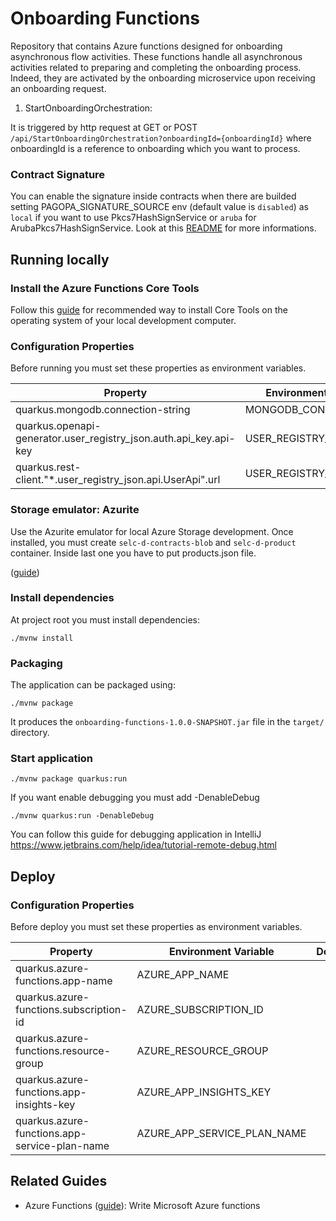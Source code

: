 # Onboarding Functions

Repository that contains Azure functions designed for onboarding asynchronous flow activities.
These functions handle all asynchronous activities related to preparing and completing the onboarding process. Indeed, they are activated by the onboarding microservice upon receiving an onboarding request.

1. StartOnboardingOrchestration:

It is triggered by http request at GET or POST `/api/StartOnboardingOrchestration?onboardingId={onboardingId}` where onboardingId is a reference to onboarding which you want to process.

### Contract Signature

You can enable the signature inside contracts when there are builded setting PAGOPA_SIGNATURE_SOURCE env (default value is `disabled`) as `local` if you want to use Pkcs7HashSignService or `aruba` for ArubaPkcs7HashSignService. Look at this [README](https://github.com/pagopa/selfcare-onboarding/tree/develop/libs/onboarding-sdk-crypto#readme) for more informations.


## Running locally


### Install the Azure Functions Core Tools

Follow this [guide](https://learn.microsoft.com/en-us/azure/azure-functions/functions-run-local?tabs=macos%2Cisolated-process%2Cnode-v4%2Cpython-v2%2Chttp-trigger%2Ccontainer-apps&pivots=programming-language-java) for recommended way to install Core Tools on the operating system of your local development computer.

### Configuration Properties

Before running you must set these properties as environment variables.


| **Property**                                                           | **Environment Variable**   | **Default** | **Required** |
|------------------------------------------------------------------------|----------------------------|-------------|:------------:|
| quarkus.mongodb.connection-string<br/>                                 | MONGODB_CONNECTION_URI     |             |     yes      |
| quarkus.openapi-generator.user_registry_json.auth.api_key.api-key<br/> | USER_REGISTRY_API_KEY      |             |     yes      |
| quarkus.rest-client."*.user_registry_json.api.UserApi".url<br/>        | USER_REGISTRY_URL          |             |     yes      |

### Storage emulator: Azurite

Use the Azurite emulator for local Azure Storage development. Once installed, you must create `selc-d-contracts-blob` and `selc-d-product` container. Inside last one you have to put products.json file.

([guide](https://learn.microsoft.com/en-us/azure/storage/common/storage-use-azurite?tabs=visual-studio))

### Install dependencies

At project root you must install dependencies:

```shell script
./mvnw install
```

### Packaging

The application can be packaged using:
```shell script
./mvnw package
```

It produces the `onboarding-functions-1.0.0-SNAPSHOT.jar` file in the `target/` directory.

### Start application

```shell script
./mvnw package quarkus:run
```

If you want enable debugging you must add -DenableDebug

```shell script
./mvnw quarkus:run -DenableDebug
```
You can follow this guide for debugging application in IntelliJ https://www.jetbrains.com/help/idea/tutorial-remote-debug.html

## Deploy

### Configuration Properties

Before deploy you must set these properties as environment variables.


| **Property**                                       | **Environment Variable**     | **Default** | **Required** |
|----------------------------------------------------|------------------------------|-------------|:------------:|
| quarkus.azure-functions.app-name<br/>              | AZURE_APP_NAME               |             |      no      |
| quarkus.azure-functions.subscription-id<br/>       | AZURE_SUBSCRIPTION_ID        |             |      no      |
| quarkus.azure-functions.resource-group<br/>        | AZURE_RESOURCE_GROUP         |             |      no      |
| quarkus.azure-functions.app-insights-key<br/>      | AZURE_APP_INSIGHTS_KEY       |             |      no      |
| quarkus.azure-functions.app-service-plan-name<br/> | AZURE_APP_SERVICE_PLAN_NAME  |             |      no      |


## Related Guides

- Azure Functions ([guide](https://quarkus.io/guides/azure-functions)): Write Microsoft Azure functions


